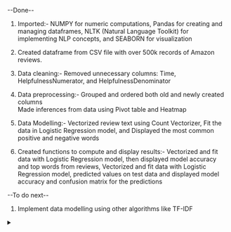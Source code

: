 --Done--

1. Imported:-
            NUMPY for numeric computations,
            Pandas for creating and managing dataframes, 
            NLTK (Natural Language Toolkit) for implementing NLP concepts, and 
            SEABORN for visualization


2. Created dataframe from CSV file with over 500k records of Amazon reviews.

3. Data cleaning:-
            Removed unnecessary columns:
                                        Time, 
                                        HelpfulnessNumerator, and 
                                        HelpfulnessDenominator

4. Data preprocessing:-
            Grouped and ordered both old and newly created columns  
            Made inferences from data using Pivot table and Heatmap

5. Data Modelling:-
            Vectorized review text using Count Vectorizer,
            Fit the data in Logistic Regression model, and
            Displayed the most common positive and negative words

6. Created functions to compute and display results:-
            Vectorized and fit data with Logistic Regression model, then displayed model accuracy and top words from reviews, 
            Vectorized and fit data with Logistic Regression model, predicted values on test data and displayed model accuracy and confusion matrix for the predictions

--To do next--

1. Implement data modelling using other algorithms like TF-IDF 



<details>
  <summary></summary>
  
  ## --To do last--
  1. Create Wordclouds for top positive and negative words in reviews
  2. Add stemming and lemmatization along with stop words
  3. Change color scheme of Confusion Matrix Plot
</details>



   